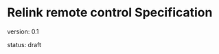 Relink remote control Specification
===================================

version: 0.1

status: draft




